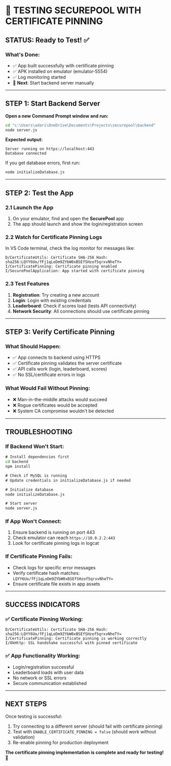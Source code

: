 # 🧪 TESTING SECUREPOOL WITH CERTIFICATE PINNING

## STATUS: Ready to Test! ✅

### What's Done:
- ✅ App built successfully with certificate pinning
- ✅ APK installed on emulator (emulator-5554)
- ✅ Log monitoring started
- 🔄 **Next**: Start backend server manually

---

## STEP 1: Start Backend Server

**Open a new Command Prompt window and run:**

```cmd
cd "c:\Users\adari\OneDrive\Documents\Projects\securepool\backend"
node server.js
```

**Expected output:**
```
Server running on https://localhost:443
Database connected
```

If you get database errors, first run:
```cmd
node initializeDatabase.js
```

---

## STEP 2: Test the App

### 2.1 Launch the App
1. On your emulator, find and open the **SecurePool** app
2. The app should launch and show the login/registration screen

### 2.2 Watch for Certificate Pinning Logs
In VS Code terminal, check the log monitor for messages like:
```
D/CertificateUtils: Certificate SHA-256 Hash: sha256:LQYY6Uo/fFj1qLoDm9ZYbW0xBSEfSHzof5qrxvNheTY=
I/CertificatePinning: Certificate pinning enabled
I/SecurePoolApplication: App started with certificate pinning
```

### 2.3 Test Features
1. **Registration**: Try creating a new account
2. **Login**: Login with existing credentials
3. **Leaderboard**: Check if scores load (tests API connectivity)
4. **Network Security**: All connections should use certificate pinning

---

## STEP 3: Verify Certificate Pinning

### What Should Happen:
- ✅ App connects to backend using HTTPS
- ✅ Certificate pinning validates the server certificate
- ✅ API calls work (login, leaderboard, scores)
- ✅ No SSL/certificate errors in logs

### What Would Fail Without Pinning:
- ❌ Man-in-the-middle attacks would succeed
- ❌ Rogue certificates would be accepted
- ❌ System CA compromise wouldn't be detected

---

## TROUBLESHOOTING

### If Backend Won't Start:
```cmd
# Install dependencies first
cd backend
npm install

# Check if MySQL is running
# Update credentials in initializeDatabase.js if needed

# Initialize database
node initializeDatabase.js

# Start server
node server.js
```

### If App Won't Connect:
1. Ensure backend is running on port 443
2. Check emulator can reach `https://10.0.2.2:443`
3. Look for certificate pinning logs in logcat

### If Certificate Pinning Fails:
- Check logs for specific error messages
- Verify certificate hash matches: `LQYY6Uo/fFj1qLoDm9ZYbW0xBSEfSHzof5qrxvNheTY=`
- Ensure certificate file exists in app assets

---

## SUCCESS INDICATORS

### ✅ Certificate Pinning Working:
```
D/CertificateUtils: Certificate SHA-256 Hash: sha256:LQYY6Uo/fFj1qLoDm9ZYbW0xBSEfSHzof5qrxvNheTY=
I/CertificatePinning: Certificate pinning is working correctly
I/OkHttp: SSL handshake successful with pinned certificate
```

### ✅ App Functionality Working:
- Login/registration successful
- Leaderboard loads with user data
- No network or SSL errors
- Secure communication established

---

## NEXT STEPS

Once testing is successful:
1. Try connecting to a different server (should fail with certificate pinning)
2. Test with `ENABLE_CERTIFICATE_PINNING = false` (should work without validation)
3. Re-enable pinning for production deployment

**The certificate pinning implementation is complete and ready for testing!** 🚀
